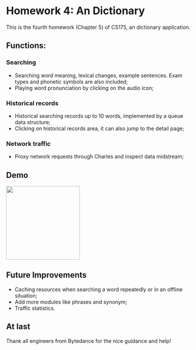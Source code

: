 # Homework 4: An Dictionary
This is the fourth homework (Chapter 5) of CS175, an dictionary application.

## Functions:
### Searching
* Searching word meaning, lexical changes, example sentences. Exam types and phonetic symbols are also included;
* Playing word pronunciation by clicking on the audio icon;

### Historical records
* Historical searching records up to 10 words, implemented by a queue data structure;
* Clicking on historical records area, it can also jump to the detail page;

### Network traffic
* Proxy network requests through Charles and inspect data midstream;


## Demo
<p float="left">
  <img src="https://github.com/Jessie-jx/homework-LvJiaxi/blob/main/HW4_Translator/demo/demo_v1.gif" width="200"/>
</p>

## Future Improvements
* Caching resources when searching a word repeatedly or in an offline situation;
* Add more modules like phrases and synonym;
* Traffic statistics.

## At last
Thank all engineers from Bytedance for the nice guidance and help!
